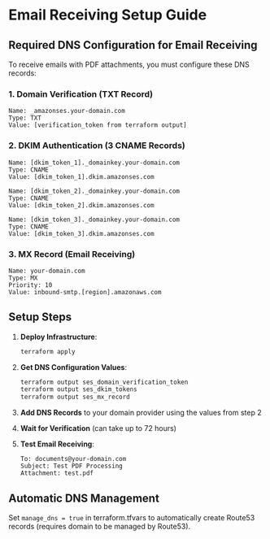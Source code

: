 # Email Receiving Setup Guide

## Required DNS Configuration for Email Receiving

To receive emails with PDF attachments, you must configure these DNS records:

### 1. Domain Verification (TXT Record)
```
Name: _amazonses.your-domain.com
Type: TXT
Value: [verification_token from terraform output]
```

### 2. DKIM Authentication (3 CNAME Records)
```
Name: [dkim_token_1]._domainkey.your-domain.com
Type: CNAME
Value: [dkim_token_1].dkim.amazonses.com

Name: [dkim_token_2]._domainkey.your-domain.com
Type: CNAME
Value: [dkim_token_2].dkim.amazonses.com

Name: [dkim_token_3]._domainkey.your-domain.com
Type: CNAME
Value: [dkim_token_3].dkim.amazonses.com
```

### 3. MX Record (Email Receiving)
```
Name: your-domain.com
Type: MX
Priority: 10
Value: inbound-smtp.[region].amazonaws.com
```

## Setup Steps

1. **Deploy Infrastructure**:
   ```bash
   terraform apply
   ```

2. **Get DNS Configuration Values**:
   ```bash
   terraform output ses_domain_verification_token
   terraform output ses_dkim_tokens
   terraform output ses_mx_record
   ```

3. **Add DNS Records** to your domain provider using the values from step 2

4. **Wait for Verification** (can take up to 72 hours)

5. **Test Email Receiving**:
   ```
   To: documents@your-domain.com
   Subject: Test PDF Processing
   Attachment: test.pdf
   ```

## Automatic DNS Management

Set `manage_dns = true` in terraform.tfvars to automatically create Route53 records (requires domain to be managed by Route53).